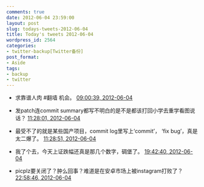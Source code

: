 ```yaml
---
comments: true
date: 2012-06-04 23:59:00
layout: post
slug: todays-tweets-2012-06-04
title: Today's tweets 2012-06-04
wordpress_id: 2564
categories:
- twitter-backup[Twitter备份]
post_format:
- Aside
tags:
- backup
- twitter
---
```





  * 求靠谱人肉 #翻墙 机会。 [09:00:39, 2012-06-04](http://twitter.com/gfrog/statuses/209449554272194562)





  * 发patch连commit summary都写不明白的是不是都该打回小学去重学看图说话？ [11:28:01, 2012-06-04](http://twitter.com/gfrog/statuses/209486641172185088)





  * 最受不了的就是某些国产项目，commit log里写上‘commit’， ‘fix bug’，真是太二爆了。 [11:28:51, 2012-06-04](http://twitter.com/gfrog/statuses/209486848735707138)





  * 我了个去，今天上证跌幅还真是那几个数字，碉堡了。 [19:42:40, 2012-06-04](http://twitter.com/gfrog/statuses/209611121655689216)





  * picplz要关闭了？肿么回事？难道是在安卓市场上被instagram打败了？ [22:58:46, 2012-06-04](http://twitter.com/gfrog/statuses/209660473266810880)




